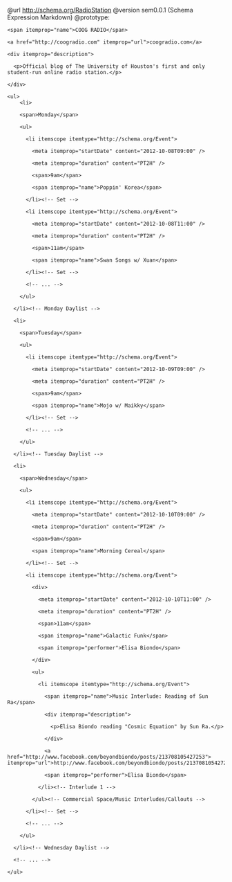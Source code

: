@url http://schema.org/RadioStation
@version sem0.0.1 (Schema Expression Markdown)
@prototype:
    
  <div itemscope itemtype="http://schema.org/RadioStation">

    <span itemprop="name">COOG RADIO</span>

    <a href="http://coogradio.com" itemprop="url">coogradio.com</a>

    <div itemprop="description">
    
      <p>Official blog of The University of Houston's first and only student-run online radio station.</p>
    
    </div>
    
    <ul>      
    	<li>
        
        <span>Monday</span>
        
        <ul>
        
          <li itemscope itemtype="http://schema.org/Event">
           
            <meta itemprop="startDate" content="2012-10-08T09:00" />
            
            <meta itemprop="duration" content="PT2H" />
            
            <span>9am</span>
            
            <span itemprop="name">Poppin' Korea</span>
          
          </li><!-- Set -->
          
          <li itemscope itemtype="http://schema.org/Event">
          
            <meta itemprop="startDate" content="2012-10-08T11:00" />
            
            <meta itemprop="duration" content="PT2H" />
            
            <span>11am</span>
            
            <span itemprop="name">Swan Songs w/ Xuan</span>
          
          </li><!-- Set -->
          
          <!-- ... -->
        
        </ul>
      
      </li><!-- Monday Daylist -->

      <li>
        
        <span>Tuesday</span>
        
        <ul>
          
          <li itemscope itemtype="http://schema.org/Event">
            
            <meta itemprop="startDate" content="2012-10-09T09:00" />
            
            <meta itemprop="duration" content="PT2H" />
            
            <span>9am</span>
            
            <span itemprop="name">Mojo w/ Maikky</span>
          
          </li><!-- Set -->
          
          <!-- ... -->
        
        </ul>
      
      </li><!-- Tuesday Daylist -->

      <li>
        
        <span>Wednesday</span>
        
        <ul>
          
          <li itemscope itemtype="http://schema.org/Event">
            
            <meta itemprop="startDate" content="2012-10-10T09:00" />
            
            <meta itemprop="duration" content="PT2H" />
            
            <span>9am</span>
            
            <span itemprop="name">Morning Cereal</span>
          
          </li><!-- Set -->

          <li itemscope itemtype="http://schema.org/Event">
            
            <div>
              
              <meta itemprop="startDate" content="2012-10-10T11:00" />
              
              <meta itemprop="duration" content="PT2H" />
              
              <span>11am</span>
              
              <span itemprop="name">Galactic Funk</span>
              
              <span itemprop="performer">Elisa Biondo</span>
            
            </div>
            
            <ul>
              
              <li itemscope itemtype="http://schema.org/Event">
                
                <span itemprop="name">Music Interlude: Reading of Sun Ra</span>
                
                <div itemprop="description">
                  
                  <p>Elisa Biondo reading "Cosmic Equation" by Sun Ra.</p>
                
                </div>  
                
                <a href="http://www.facebook.com/beyondbiondo/posts/213708105427253"> itemprop="url">http://www.facebook.com/beyondbiondo/posts/213708105427253</a>
                
                <span itemprop="performer">Elisa Biondo</span>
              
              </li><!-- Interlude 1 -->

            </ul><!-- Commercial Space/Music Interludes/Callouts -->
          
          </li><!-- Set -->
          
          <!-- ... -->

        </ul>
      
      </li><!-- Wednesday Daylist -->

      <!-- ... -->

    </ul>
  
  </div>


